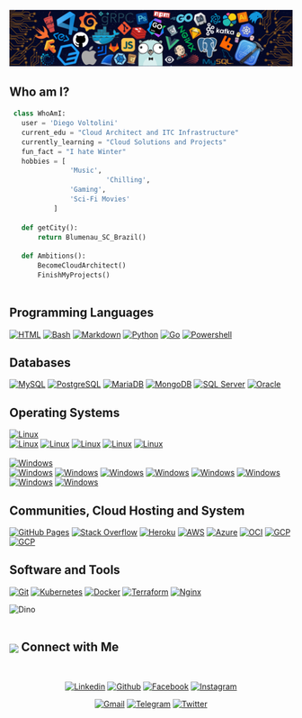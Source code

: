 ![Github Banner](https://github.com/Jaydeep-Yadav/Jaydeep-Yadav/blob/main/banner.png)

## Who am I?

 ```python
  class WhoAmI:
    user = 'Diego Voltolini'
	current_edu = "Cloud Architect and ITC Infrastructure"
    currently_learning = "Cloud Solutions and Projects"
    fun_fact = "I hate Winter"
	hobbies = [
				'Music',
                         'Chilling',
			 	'Gaming',
				'Sci-Fi Movies'
			]
	
	def getCity():
		return Blumenau_SC_Brazil()
	
	def Ambitions():
		BecomeCloudArchitect()
		FinishMyProjects()
	
 ```


## Programming Languages

<p>
    <a href="#"><img alt="HTML" src="https://img.shields.io/badge/HTML-%23E34F26.svg?logo=html5&logoColor=white"></a>
    <a href="#"><img alt="Bash" src="https://img.shields.io/badge/Bash-4EAA25?logo=gnubash&logoColor=fff"></a>
    <a href="#"><img alt="Markdown" src="https://img.shields.io/badge/Markdown-%23000000.svg?logo=markdown&logoColor=white"></a>
    <a href="#"><img alt="Python" src="https://img.shields.io/badge/Python-3776AB?logo=python&logoColor=fff"></a>
    <a href="#"><img alt="Go" src="https://img.shields.io/badge/Go-%2300ADD8.svg?&logo=go&logoColor=white"></a>
    <a href="#"><img alt="Powershell" src="https://img.shields.io/badge/Powershell-2CA5E0?style=flat&logo=powershell&logoColor=white"></a>
	
</p>

## Databases
<p>
	<a href="#"><img alt="MySQL" src="https://img.shields.io/badge/MySQL-4479A1?logo=mysql&logoColor=fff"></a>
	<a href="#"><img alt="PostgreSQL" src="https://img.shields.io/badge/Postgres-%23316192.svg?logo=postgresql&logoColor=white"></a>
	<a href="#"><img alt="MariaDB" src="https://img.shields.io/badge/MariaDB-003545?logo=mariadb&logoColor=white"></a>
	<a href="#"><img alt="MongoDB" src="https://img.shields.io/badge/MongoDB-%234ea94b.svg?logo=mongodb&logoColor=white"></a>
	<a href="#"><img alt="SQL Server" src="https://custom-icon-badges.demolab.com/badge/Microsoft%20SQL%20Server-CC2927?logo=mssqlserver-white&logoColor=white"></a>
	<a href="#"><img alt="Oracle" src="https://custom-icon-badges.demolab.com/badge/Oracle-F80000?logo=oracle&logoColor=fff"></a>
</p>

## Operating Systems
<p>
	<a href="#"><img alt="Linux" src="https://img.shields.io/badge/Linux-FCC624?logo=linux&logoColor=black"></a><br>
	<a href="#"><img alt="Linux" src="https://img.shields.io/badge/Debian-A81D33?logo=debian&logoColor=fff"></a>
	<a href="#"><img alt="Linux" src="https://img.shields.io/badge/CentOS-262577?logo=centos&logoColor=white"></a>
	<a href="#"><img alt="Linux" src="https://img.shields.io/badge/Rocky%20Linux-10B981?logo=rockylinux&logoColor=fff"></a>
	<a href="#"><img alt="Linux" src="https://img.shields.io/badge/Ubuntu-E95420?logo=ubuntu&logoColor=white"></a>
	<a href="#"><img alt="Linux" src="https://img.shields.io/badge/Red%20Hat-EE0000?logo=redhat&logoColor=white"></a><br><br>
	<a href="#"><img alt="Windows" src="https://custom-icon-badges.demolab.com/badge/Windows-0078D6?logo=windows11&logoColor=white"></a><br>
	<a href="#"><img alt="Windows" src="https://custom-icon-badges.demolab.com/badge/Windows_Server_2008-0078D6?logo=windows11&logoColor=white"></a>
	<a href="#"><img alt="Windows" src="https://custom-icon-badges.demolab.com/badge/Windows_Server_2008_R2-0078D6?logo=windows11&logoColor=white"></a>
	<a href="#"><img alt="Windows" src="https://custom-icon-badges.demolab.com/badge/Windows_Server_2012-0078D6?logo=windows11&logoColor=white"></a>
	<a href="#"><img alt="Windows" src="https://custom-icon-badges.demolab.com/badge/Windows_Server_2012_R2-0078D6?logo=windows11&logoColor=white"></a>
	<a href="#"><img alt="Windows" src="https://custom-icon-badges.demolab.com/badge/Windows_Server_2016-0078D6?logo=windows11&logoColor=white"></a>
	<a href="#"><img alt="Windows" src="https://custom-icon-badges.demolab.com/badge/Windows_Server_2019-0078D6?logo=windows11&logoColor=white"></a>
	<a href="#"><img alt="Windows" src="https://custom-icon-badges.demolab.com/badge/Windows_Server_2022-0078D6?logo=windows11&logoColor=white"></a>
	<a href="#"><img alt="Windows" src="https://custom-icon-badges.demolab.com/badge/Windows_Server_2025-0078D6?logo=windows11&logoColor=white"></a>
	
	
</p>

<!--## Browsers
<p>
	<a href="#"><img alt="Chrome" src="https://img.shields.io/badge/Google_chrome-4285F4?logo=Google-Chrome&logoColor=white"></a>
	<a href="#"><img alt="Edge" src="https://img.shields.io/badge/Microsoft_Edge-0078D7?logo=Microsoft-edge&logoColor=white"></a>
</p>-->
## Communities, Cloud Hosting and System

<p>
    <a href="#"><img alt="GitHub Pages" src="https://img.shields.io/badge/GitHub-%23121011.svg?logo=github&logoColor=white"></a>
    <a href="#"><img alt="Stack Overflow" src="https://img.shields.io/badge/-Stack%20Overflow-FE7A16?logo=stack-overflow&logoColor=white"></a>
    <!--<a href="#"><img alt="Server Fault" src="https://img.shields.io/badge/DigitalOcean-0080FF?style=for-the-badge&logo=digitalocean&logoColor=white"></a>-->
    <a href="#"><img alt="Heroku" src="https://img.shields.io/badge/Heroku-430098?logo=heroku&logoColor=fffe"></a>
    <a href="#"><img alt="AWS" src="https://custom-icon-badges.demolab.com/badge/AWS-%23FF9900.svg?logo=aws&logoColor=white"></a>
    <a href="#"><img alt="Azure" src="https://custom-icon-badges.demolab.com/badge/Microsoft%20Azure-0089D6?logo=msazure&logoColor=white"></a>
	<a href="#"><img alt="OCI" src="https://custom-icon-badges.demolab.com/badge/Oracle%20Cloud-F80000?logo=oracle&logoColor=white"></a>
	<a href="#"><img alt="GCP" src="https://img.shields.io/badge/Google%20Cloud-%234285F4.svg?logo=google-cloud&logoColor=white"></a>
 	<a href="#"><img alt="GCP" src="https://img.shields.io/badge/Cloudflare-F38020?logo=Cloudflare&logoColor=white"></a>
    
    
</p> 

## Software and Tools
<p>
   	<a href="#"><img alt="Git" src="https://img.shields.io/badge/Git-F05032?logo=git&logoColor=fff"></a>
	<a href="#"><img alt="Kubernetes" src="https://img.shields.io/badge/Kubernetes-326CE5?logo=kubernetes&logoColor=fff"></a>
    	<a href="#"><img alt="Docker" src="https://img.shields.io/badge/Docker-2496ED?logo=docker&logoColor=fff"></a>
    	<a href="#"><img alt="Terraform" src="https://img.shields.io/badge/Terraform-844FBA?logo=terraform&logoColor=fff"></a>
	<!--<a href="#"><img alt="Apache" src="https://img.shields.io/badge/Apache-CA2136?style=for-the-badge&logo=apache&logoColor=white"></a>-->
	<a href="#"><img alt="Nginx" src="https://img.shields.io/badge/NGINX-009639?style=flat&logo=nginx&logoColor=white"></a>
	
	
</p>

![Dino](https://github.com/sourabmaity/sourabmaity/blob/main/dino.gif)
<br>
<br>
<h2><img src="https://emojis.slackmojis.com/emojis/images/1579216111/7550/pikachu_wave.gif?1579216111" align="center"
                width="28" /> Connect with Me</h2>
<br>

<p align="center">
  <a href="https://www.linkedin.com/in/diegovoltolini/"><img alt="Linkedin" title="Diego Voltolini Linkedin" target="_blank" src="https://img.shields.io/badge/LinkedIn-0077B5?style=for-the-badge&logo=linkedin&logoColor=white"></a>
  <a href="https://voltolini.github.io/"><img alt="Github" title="Diego Voltolini Github" src="https://img.shields.io/badge/GitHub-100000?style=for-the-badge&logo=github&logoColor=white"></a>
   <a href="https://www.facebook.com/divoltolini"><img alt="Facebook" title="Diego Voltolini FB" src="https://img.shields.io/badge/Facebook-1877F2?style=for-the-badge&logo=facebook&logoColor=white"></a>
  <a href="https://instagram.com/euvoltolini"><img alt="Instagram" title="Diego Voltolini Instagram" src="https://img.shields.io/badge/Instagram-E4405F?style=for-the-badge&logo=instagram&logoColor=white"></a>
 </p>
 <p align="center">
  <a href="mailto:diegovolt@gmail.com"><img alt="Gmail" title="Diego Voltolini Gmail" src="https://img.shields.io/badge/Gmail-D14836?style=for-the-badge&logo=gmail&logoColor=white"></a>
  <a href="https://t.me/divoltolini"><img alt="Telegram" title="Diego Voltolini Telegram" src="https://img.shields.io/badge/Telegram-2CA5E0?style=for-the-badge&logo=telegram&logoColor=white"></a> 
  <a href="https://twitter.com/voltolini"><img alt="Twitter" title="Diego Voltolini Twitter" src="https://img.shields.io/badge/Twitter-1DA1F2?style=for-the-badge&logo=twitter&logoColor=white"></a>

</p>
